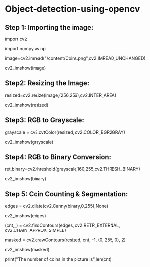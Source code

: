 # Object-detection-using-opencv

## Step 1: Importing the image:
import cv2

import numpy as np

image=cv2.imread("/content/Coins.png",cv2.IMREAD_UNCHANGED)

cv2_imshow(image)

## Step2: Resizing the Image:
resized=cv2.resize(image,(256,256),cv2.INTER_AREA)

cv2_imshow(resized)

## Step3: RGB to Grayscale:
grayscale = cv2.cvtColor(resized, cv2.COLOR_BGR2GRAY)

cv2_imshow(grayscale)

## Step4: RGB to Binary Conversion:
ret,binary=cv2.threshold(grayscale,160,255,cv2.THRESH_BINARY)

cv2_imshow(binary)

## Step 5:  Coin Counting & Segmentation:

edges = cv2.dilate(cv2.Canny(binary,0,255),None)

cv2_imshow(edges)

(cnt,_) = cv2.findContours(edges, cv2.RETR_EXTERNAL, cv2.CHAIN_APPROX_SIMPLE)

masked = cv2.drawContours(resized, cnt, -1, (0, 255, 0), 2)

cv2_imshow(masked)

print("The number of coins in the picture is",len(cnt))
